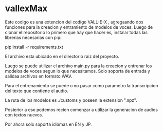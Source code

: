 # vallexMax

Este codigo es una extencion del codigo VALL-E-X , agregaando dos funciones para la creacion y entramiento de modelos de voces.
Luego de clonar el repositorio lo primero que hay que hacer es, instalar todas las librerias necesarias con pip:

pip install -r requirements.txt

El archivo esta ubicado en el directorio raiz del proyecto.

Luego se puede utilizar el archivo main.py para la creacion y entrenar los modelos de voces segun lo que necesitamos. 
Solo soporta de entrada y salidaa archivos en formato WAV.

Para el entrenamiento se puede o no pasar como parametro la transcripcion del texto que contiene el audio.

La  ruta de los modelos es ./customs  y poseen la extension ".npz".

Posterior a eso podemos recien comenzar a utilizar la generacion de audios con textos nuevos. 

Por ahora solo soporta idiomas en EN y JP.
